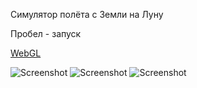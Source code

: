 Симулятор полёта с Земли на Луну

Пробел - запуск

[WebGL](http://basmanovdaniil.github.io/PerAsperaAdLuna)

![Screenshot](http://habrastorage.org/storage3/a27/5d8/393/a275d839358ee6dbe00b99271704e82c.png)
![Screenshot](http://habrastorage.org/storage3/52c/517/e53/52c517e538fd9bccfb265d01fc3b670f.png)
![Screenshot](http://habrastorage.org/storage3/154/167/0ea/1541670eaed890fd69a50c4b135c76fb.png)
